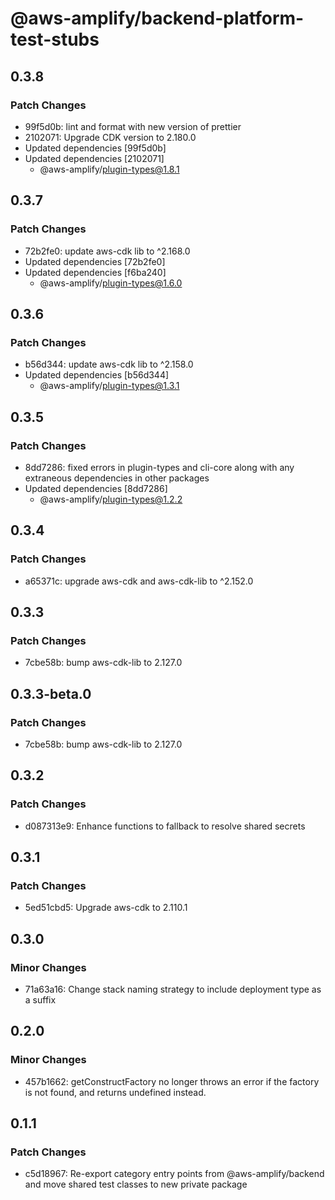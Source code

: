 # @aws-amplify/backend-platform-test-stubs

## 0.3.8

### Patch Changes

- 99f5d0b: lint and format with new version of prettier
- 2102071: Upgrade CDK version to 2.180.0
- Updated dependencies [99f5d0b]
- Updated dependencies [2102071]
  - @aws-amplify/plugin-types@1.8.1

## 0.3.7

### Patch Changes

- 72b2fe0: update aws-cdk lib to ^2.168.0
- Updated dependencies [72b2fe0]
- Updated dependencies [f6ba240]
  - @aws-amplify/plugin-types@1.6.0

## 0.3.6

### Patch Changes

- b56d344: update aws-cdk lib to ^2.158.0
- Updated dependencies [b56d344]
  - @aws-amplify/plugin-types@1.3.1

## 0.3.5

### Patch Changes

- 8dd7286: fixed errors in plugin-types and cli-core along with any extraneous dependencies in other packages
- Updated dependencies [8dd7286]
  - @aws-amplify/plugin-types@1.2.2

## 0.3.4

### Patch Changes

- a65371c: upgrade aws-cdk and aws-cdk-lib to ^2.152.0

## 0.3.3

### Patch Changes

- 7cbe58b: bump aws-cdk-lib to 2.127.0

## 0.3.3-beta.0

### Patch Changes

- 7cbe58b: bump aws-cdk-lib to 2.127.0

## 0.3.2

### Patch Changes

- d087313e9: Enhance functions to fallback to resolve shared secrets

## 0.3.1

### Patch Changes

- 5ed51cbd5: Upgrade aws-cdk to 2.110.1

## 0.3.0

### Minor Changes

- 71a63a16: Change stack naming strategy to include deployment type as a suffix

## 0.2.0

### Minor Changes

- 457b1662: getConstructFactory no longer throws an error if the factory is not found, and returns undefined instead.

## 0.1.1

### Patch Changes

- c5d18967: Re-export category entry points from @aws-amplify/backend and move shared test classes to new private package
